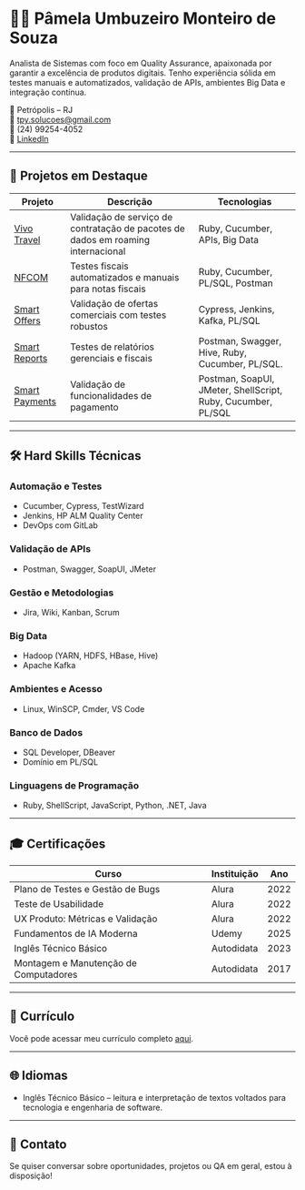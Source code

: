 # 👩‍💻 Pâmela Umbuzeiro Monteiro de Souza

Analista de Sistemas com foco em Quality Assurance, apaixonada por garantir a excelência de produtos digitais. Tenho experiência sólida em testes manuais e automatizados, validação de APIs, ambientes Big Data e integração contínua.

📍 Petrópolis – RJ  
📧 tpy.solucoes@gmail.com  
📱 (24) 99254-4052  
🔗 [LinkedIn](https://www.linkedin.com/in/pâmela-umbuzeiro-monteiro-de-souza-622045366)

---

## 🚀 Projetos em Destaque

| Projeto | Descrição | Tecnologias |
|--------|-----------|-------------|
| [Vivo Travel](projetos/vivo-travel) | Validação de serviço de contratação de pacotes de dados em roaming internacional | Ruby, Cucumber, APIs, Big Data |
| [NFCOM](projetos/nfcom-validacao) | Testes fiscais automatizados e manuais para notas fiscais | Ruby, Cucumber, PL/SQL, Postman 
| [Smart Offers](projetos/smart-offers) | Validação de ofertas comerciais com testes robustos | Cypress, Jenkins, Kafka, PL/SQL
| [Smart Reports](projetos/smart-reports) | Testes de relatórios gerenciais e fiscais | Postman, Swagger, Hive, Ruby, Cucumber, PL/SQL.
| [Smart Payments](projetos/smart-payments) | Validação de funcionalidades de pagamento | Postman, SoapUI, JMeter, ShellScript, Ruby, Cucumber, PL/SQL

---

## 🛠️ Hard Skills Técnicas

### Automação e Testes
- Cucumber, Cypress, TestWizard  
- Jenkins, HP ALM Quality Center  
- DevOps com GitLab

### Validação de APIs
- Postman, Swagger, SoapUI, JMeter

### Gestão e Metodologias
- Jira, Wiki, Kanban, Scrum

### Big Data
- Hadoop (YARN, HDFS, HBase, Hive)  
- Apache Kafka

### Ambientes e Acesso
- Linux, WinSCP, Cmder, VS Code

### Banco de Dados
- SQL Developer, DBeaver  
- Domínio em PL/SQL

### Linguagens de Programação
- Ruby, ShellScript, JavaScript, Python, .NET, Java

---

## 🎓 Certificações

| Curso | Instituição | Ano |
|-------|-------------|-----|
| Plano de Testes e Gestão de Bugs | Alura | 2022 |
| Teste de Usabilidade | Alura | 2022 |
| UX Produto: Métricas e Validação | Alura | 2022 |
| Fundamentos de IA Moderna | Udemy | 2025 |
| Inglês Técnico Básico | Autodidata | 2023 |
| Montagem e Manutenção de Computadores | Autodidata | 2017 |

---

## 📄 Currículo

Você pode acessar meu currículo completo [aqui](curriculo/pamela-umbuzeiro-curriculo.pdf).

---

## 🌐 Idiomas

- Inglês Técnico Básico – leitura e interpretação de textos voltados para tecnologia e engenharia de software.

---

## 💬 Contato

Se quiser conversar sobre oportunidades, projetos ou QA em geral, estou à disposição!

